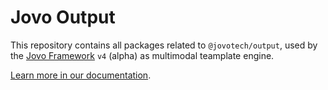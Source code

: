 # Jovo Output

This repository contains all packages related to `@jovotech/output`, used by the [Jovo Framework](https://github.com/jovotech/jovo-framework) `v4` (alpha) as multimodal teamplate engine.

[Learn more in our documentation](https://github.com/jovotech/jovo-framework/blob/v4dev/docs/output.md).
